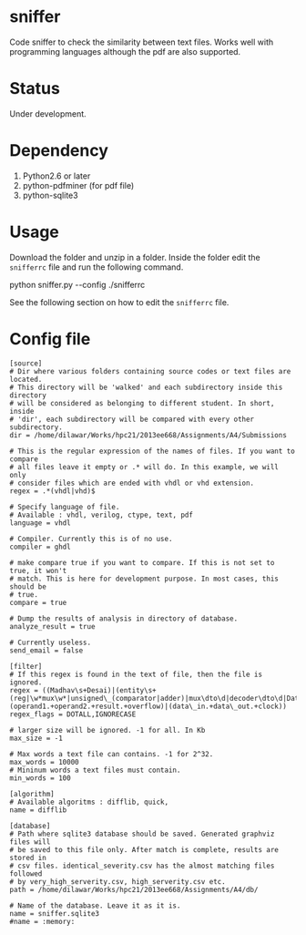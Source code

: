 sniffer
=======

Code sniffer to check the similarity between text files. Works well with
programming languages although the pdf are also supported.

Status 
======
 
  Under development. 

Dependency 
=========

1. Python2.6 or later
2. python-pdfminer (for pdf file)
3. python-sqlite3


Usage 
=====

Download the folder and unzip in a folder. Inside the folder edit the
`snifferrc` file and run the following command.

  python sniffer.py --config ./snifferrc 

See the following section on how to edit the `snifferrc` file.

Config file 
===========

    [source]
    # Dir where various folders containing source codes or text files are located.
    # This directory will be 'walked' and each subdirectory inside this directory
    # will be considered as belonging to different student. In short, inside
    # 'dir', each subdirectory will be compared with every other subdirectory.
    dir = /home/dilawar/Works/hpc21/2013ee668/Assignments/A4/Submissions

    # This is the regular expression of the names of files. If you want to compare
    # all files leave it empty or .* will do. In this example, we will only
    # consider files which are ended with vhdl or vhd extension.
    regex = .*(vhdl|vhd)$

    # Specify language of file.
    # Available : vhdl, verilog, ctype, text, pdf 
    language = vhdl

    # Compiler. Currently this is of no use.
    compiler = ghdl

    # make compare true if you want to compare. If this is not set to true, it won't
    # match. This is here for development purpose. In most cases, this should be
    # true.
    compare = true

    # Dump the results of analysis in directory of database.
    analyze_result = true 

    # Currently useless.
    send_email = false

    [filter]
    # If this regex is found in the text of file, then the file is ignored. 
    regex = ((Madhav\s+Desai)|(entity\s+(reg|\w*mux\w*|unsigned\_(comparator|adder)|mux\dto\d|decoder\dto\d|Datapath)\s+is)|(operand1.+operand2.+result.+overflow)|(data\_in.+data\_out.+clock))
    regex_flags = DOTALL,IGNORECASE 

    # larger size will be ignored. -1 for all. In Kb
    max_size = -1

    # Max words a text file can contains. -1 for 2^32.
    max_words = 10000
    # Mininum words a text files must contain.
    min_words = 100

    [algorithm]
    # Available algoritms : difflib, quick, 
    name = difflib

    [database]
    # Path where sqlite3 database should be saved. Generated graphviz files will
    # be saved to this file only. After match is complete, results are stored in
    # csv files. identical_severity.csv has the almost matching files followed
    # by very_high_serverity.csv, high_serverity.csv etc.
    path = /home/dilawar/Works/hpc21/2013ee668/Assignments/A4/db/

    # Name of the database. Leave it as it is.
    name = sniffer.sqlite3 
    #name = :memory:
